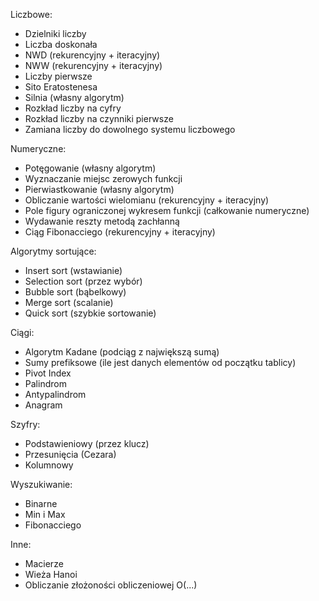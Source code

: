 Liczbowe:
- Dzielniki liczby
- Liczba doskonała
- NWD (rekurencyjny + iteracyjny)
- NWW (rekurencyjny + iteracyjny)
- Liczby pierwsze
- Sito Eratostenesa
- Silnia (własny algorytm)
- Rozkład liczby na cyfry
- Rozkład liczby na czynniki pierwsze
- Zamiana liczby do dowolnego systemu liczbowego

Numeryczne:
- Potęgowanie (własny algorytm)
- Wyznaczanie miejsc zerowych funkcji
- Pierwiastkowanie (własny algorytm)
- Obliczanie wartości wielomianu (rekurencyjny + iteracyjny)
- Pole figury ograniczonej wykresem funkcji (całkowanie numeryczne)
- Wydawanie reszty metodą zachłanną
- Ciąg Fibonacciego (rekurencyjny + iteracyjny)

Algorytmy sortujące:
- Insert sort (wstawianie)
- Selection sort (przez wybór)
- Bubble sort (bąbelkowy)
- Merge sort (scalanie)
- Quick sort (szybkie sortowanie)

Ciągi:
- Algorytm Kadane (podciąg z największą sumą)
- Sumy prefiksowe (ile jest danych elementów od początku tablicy)
- Pivot Index
- Palindrom
- Antypalindrom
- Anagram

Szyfry:
- Podstawieniowy (przez klucz)
- Przesunięcia (Cezara)
- Kolumnowy

Wyszukiwanie:
- Binarne
- Min i Max
- Fibonacciego

Inne:
- Macierze
- Wieża Hanoi
- Obliczanie złożoności obliczeniowej O(...)
